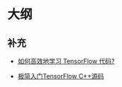
# 大纲


## 补充

- [如何高效地学习 TensorFlow 代码?](https://www.zhihu.com/question/41667903)


- [极简入门TensorFlow C++源码](https://zhuanlan.zhihu.com/p/78503581)

